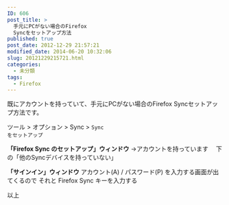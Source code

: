 ```yaml
---
ID: 606
post_title: >
  手元にPCがない場合のFirefox
  Syncをセットアップ方法
published: true
post_date: 2012-12-29 21:57:21
modified_date: 2014-06-20 10:32:06
slug: 20121229215721.html
categories:
  - 未分類
tags:
  - Firefox
---
```

既にアカウントを持っていて、手元にPCがない場合のFirefox Syncセットアップ方法です。
<!--more-->
ツール > オプション > Sync > <code>Sync をセットアップ</code>

<b>「Firefox Sync のセットアップ」ウィンドウ</b>
→アカウントを持っています
　下の「他のSyncデバイスを持っていない」

<b>「サインイン」ウィンドウ</b>
アカウント(A) / パスワード(P) を入力する画面が出てくるので
それと Firefox Sync キーを入力する 

以上